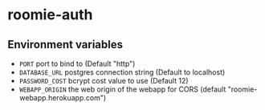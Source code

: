 # roomie-auth

## Environment variables
- `PORT` port to bind to (Default "http")
- `DATABASE_URL` postgres connection string (Default to localhost)
- `PASSWORD_COST` bcrypt cost value to use (Default 12)
- `WEBAPP_ORIGIN` the web origin of the webapp for CORS (default "roomie-webapp.herokuapp.com")